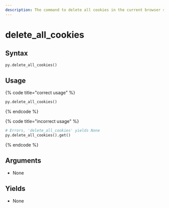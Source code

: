 ```yaml
---
description: The command to delete all cookies in the current browser session.
---
```


# delete\_all\_cookies

## Syntax

```python
py.delete_all_cookies()
```

## Usage

{% code title="correct usage" %}
```python
py.delete_all_cookies()
```
{% endcode %}

{% code title="incorrect usage" %}
```python
# Errors, 'delete_all_cookies' yields None
py.delete_all_cookies().get()
```
{% endcode %}

## Arguments

* None

## Yields

* None


